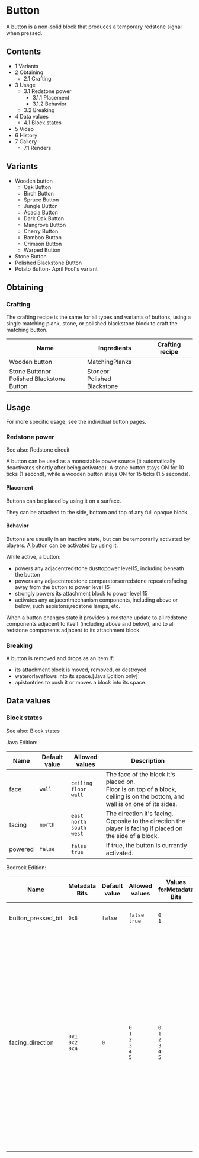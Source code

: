 # Button
A button is a non-solid block that produces a temporary redstone signal when pressed.

## Contents
- 1 Variants
- 2 Obtaining
	- 2.1 Crafting
- 3 Usage
	- 3.1 Redstone power
		- 3.1.1 Placement
		- 3.1.2 Behavior
	- 3.2 Breaking
- 4 Data values
	- 4.1 Block states
- 5 Video
- 6 History
- 7 Gallery
	- 7.1 Renders

## Variants
- Wooden button
	- Oak Button
	- Birch Button
	- Spruce Button
	- Jungle Button
	- Acacia Button
	- Dark Oak Button
	- Mangrove Button
	- Cherry Button
	- Bamboo Button
	- Crimson Button
	- Warped Button
- Stone Button
- Polished Blackstone Button
- Potato Button- April Fool's variant

## Obtaining
### Crafting
The crafting recipe is the same for all types and variants of buttons, using a single matching plank, stone, or polished blackstone block to craft the matching button.

| Name                                          | Ingredients                     | Crafting recipe |
|-----------------------------------------------|---------------------------------|-----------------|
| Wooden button                                 | MatchingPlanks                  |                 |
| Stone Buttonor<br/>Polished Blackstone Button | Stoneor<br/>Polished Blackstone |                 |

## Usage
For more specific usage, see the individual button pages.
### Redstone power
See also: Redstone circuit

A button can be used as a monostable power source (it automatically deactivates shortly after being activated).
A stone button stays ON for 10 ticks (1 second), while a wooden button stays ON for 15 ticks (1.5 seconds).

#### Placement
Buttons can be placed by using it on a surface.

They can be attached to the side, bottom and top of any full opaque block.

#### Behavior
Buttons are usually in an inactive state, but can be temporarily activated by players. A button can be activated by using it.

While active, a button:

- powers any adjacentredstone dusttopower level15, including beneath the button
- powers any adjacentredstone comparatorsorredstone repeatersfacing away from the button to power level 15
- strongly powers its attachment block to power level 15
- activates any adjacentmechanism components, including above or below, such aspistons,redstone lamps, etc.

When a button changes state it provides a redstone update to all redstone components adjacent to itself (including above and below), and to all redstone components adjacent to its attachment block.

### Breaking
A button is removed and drops as an item if:

- its attachment block is moved, removed, or destroyed.
- waterorlavaflows into its space.‌[Java Edition  only]
- apistontries to push it or moves a block into its space.

## Data values
### Block states
See also: Block states

Java Edition:

| Name    | Default value | Allowed values                            | Description                                                                                                                      |
|---------|---------------|-------------------------------------------|----------------------------------------------------------------------------------------------------------------------------------|
| face    | `wall`        | `ceiling`<br/>`floor`<br/>`wall`          | The face of the block it's placed on.<br/>Floor is on top of a block, ceiling is on the bottom, and wall is on one of its sides. |
| facing  | `north`       | `east`<br/>`north`<br/>`south`<br/>`west` | The direction it's facing.<br/>Opposite to the direction the player is facing if placed on the side of a block.                  |
| powered | `false`       | `false`<br/>`true`                        | If true, the button is currently activated.                                                                                      |

Bedrock Edition:

| Name               | Metadata Bits             | Default value | Allowed values                              | Values forMetadata Bits                     | Description                                                                                                                                                                                                                                                                 |
|--------------------|---------------------------|---------------|---------------------------------------------|---------------------------------------------|-----------------------------------------------------------------------------------------------------------------------------------------------------------------------------------------------------------------------------------------------------------------------------|
| button_pressed_bit | `0x8`                     | `false`       | `false`<br/>`true`                          | `0`<br/>`1`                                 | If the button is currently activated.                                                                                                                                                                                                                                       |
| facing_direction   | `0x1`<br/>`0x2`<br/>`0x4` | `0`           | `0`<br/>`1`<br/>`2`<br/>`3`<br/>`4`<br/>`5` | `0`<br/>`1`<br/>`2`<br/>`3`<br/>`4`<br/>`5` | The direction it's facing.0: Button on block bottom facing down<br/>1: Button on block top facing up<br/>2: Button on block side facing north<br/>3: Button on block side facing south<br/>4: Button on block side facing west<br/>5: Button on block side facing east<br/> |





